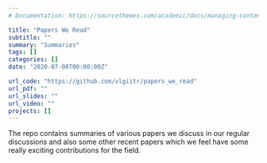 ```yaml
---
# Documentation: https://sourcethemes.com/academic/docs/managing-content/

title: "Papers We Read"
subtitle: ""
summary: "Summaries"
tags: []
categories: []
date: "2020-07-08T00:00:00Z"

url_code: "https://github.com/vlgiitr/papers_we_read"
url_pdf: ""
url_slides: ""
url_video: ""
projects: []
---
```


The repo contains summaries of various papers we discuss in our regular discussions and also some other recent papers which we feel have some really exciting contributions for the field.

